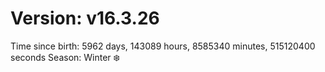 # Version: v16.3.26
Time since birth: 5962 days, 143089 hours, 8585340 minutes, 515120400 seconds
Season: Winter ❄️
